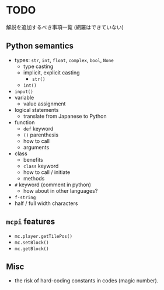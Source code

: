 # TODO

解説を追加するべき事項一覧 (網羅はできていない)

## Python semantics

- types: `str`, `int`, `float`, `complex`, `bool`, `None`
  - type casting
  - implicit, explicit casting
    - `str()`
  - `int()`
- `input()`
- variable
  - value assignment
- logical statements
  - translate from Japanese to Python
- function
  - `def` keyword
  - `()` parenthesis
  - how to call
  - arguments
- class
  - benefits
  - `class` keyword
  - how to call / initiate
  - methods
- `#` keyword (comment in python)
  - how about in other languages?
- `f-string`
- half / full width characters

## `mcpi` features

- `mc.player.getTilePos()`
- `mc.setBlock()`
- `mc.getBlock()`

## Misc

- the risk of hard-coding constants in codes (magic number).
